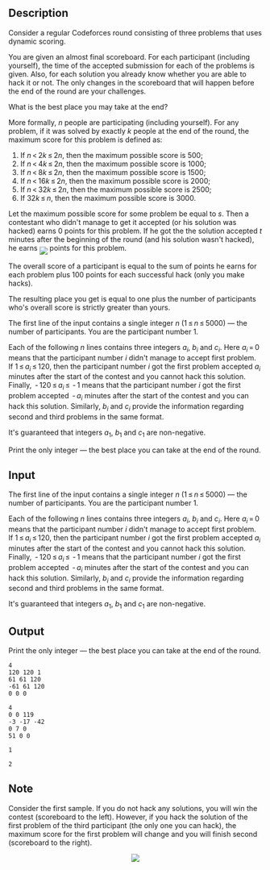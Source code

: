 ## Description

<div><p>Consider a regular Codeforces round consisting of three problems that uses dynamic scoring.</p><p>You are given an almost final scoreboard. For each participant (including yourself), the time of the accepted submission for each of the problems is given. Also, for each solution you already know whether you are able to hack it or not. The only changes in the scoreboard that will happen before the end of the round are your challenges.</p><p>What is the best place you may take at the end?</p><p>More formally, <span class="tex-span"><i>n</i></span> people are participating (including yourself). For any problem, if it was solved by exactly <span class="tex-span"><i>k</i></span> people at the end of the round, the maximum score for this problem is defined as: </p><ol> <li> If <span class="tex-span"><i>n</i> &lt; 2<i>k</i> ≤ 2<i>n</i></span>, then the maximum possible score is <span class="tex-span">500</span>; </li><li> If <span class="tex-span"><i>n</i> &lt; 4<i>k</i> ≤ 2<i>n</i></span>, then the maximum possible score is <span class="tex-span">1000</span>; </li><li> If <span class="tex-span"><i>n</i> &lt; 8<i>k</i> ≤ 2<i>n</i></span>, then the maximum possible score is <span class="tex-span">1500</span>; </li><li> If <span class="tex-span"><i>n</i> &lt; 16<i>k</i> ≤ 2<i>n</i></span>, then the maximum possible score is <span class="tex-span">2000</span>; </li><li> If <span class="tex-span"><i>n</i> &lt; 32<i>k</i> ≤ 2<i>n</i></span>, then the maximum possible score is <span class="tex-span">2500</span>; </li><li> If <span class="tex-span">32<i>k</i> ≤ <i>n</i></span>, then the maximum possible score is <span class="tex-span">3000</span>. </li></ol><p>Let the maximum possible score for some problem be equal to <span class="tex-span"><i>s</i></span>. Then a contestant who didn't manage to get it accepted (or his solution was hacked) earns <span class="tex-span">0</span> points for this problem. If he got the the solution accepted <span class="tex-span"><i>t</i></span> minutes after the beginning of the round (and his solution wasn't hacked), he earns <img align="middle" class="tex-formula" src="file://mD0hb9ph.png" style="max-width: 100.0%;max-height: 100.0%;"> points for this problem.</p><p>The overall score of a participant is equal to the sum of points he earns for each problem plus <span class="tex-span">100</span> points for each successful hack (only you make hacks).</p><p>The resulting place you get is equal to one plus the number of participants who's overall score is strictly greater than yours.</p></div><div class="input-specification"><p>The first line of the input contains a single integer <span class="tex-span"><i>n</i></span> (<span class="tex-span">1 ≤ <i>n</i> ≤ 5000</span>)&nbsp;— the number of participants. You are the participant number <span class="tex-span">1</span>.</p><p>Each of the following <span class="tex-span"><i>n</i></span> lines contains three integers <span class="tex-span"><i>a</i><sub class="lower-index"><i>i</i></sub></span>, <span class="tex-span"><i>b</i><sub class="lower-index"><i>i</i></sub></span> and <span class="tex-span"><i>c</i><sub class="lower-index"><i>i</i></sub></span>. Here <span class="tex-span"><i>a</i><sub class="lower-index"><i>i</i></sub> = 0</span> means that the participant number <span class="tex-span"><i>i</i></span> didn't manage to accept first problem. If <span class="tex-span">1 ≤ <i>a</i><sub class="lower-index"><i>i</i></sub> ≤ 120</span>, then the participant number <span class="tex-span"><i>i</i></span> got the first problem accepted <span class="tex-span"><i>a</i><sub class="lower-index"><i>i</i></sub></span> minutes after the start of the contest and you cannot hack this solution. Finally, <span class="tex-span"> - 120 ≤ <i>a</i><sub class="lower-index"><i>i</i></sub> ≤  - 1</span> means that the participant number <span class="tex-span"><i>i</i></span> got the first problem accepted <span class="tex-span"> - <i>a</i><sub class="lower-index"><i>i</i></sub></span> minutes after the start of the contest and you can hack this solution. Similarly, <span class="tex-span"><i>b</i><sub class="lower-index"><i>i</i></sub></span> and <span class="tex-span"><i>c</i><sub class="lower-index"><i>i</i></sub></span> provide the information regarding second and third problems in the same format.</p><p>It's guaranteed that integers <span class="tex-span"><i>a</i><sub class="lower-index">1</sub></span>, <span class="tex-span"><i>b</i><sub class="lower-index">1</sub></span> and <span class="tex-span"><i>c</i><sub class="lower-index">1</sub></span> are non-negative.</p></div><div class="output-specification"><p>Print the only integer&nbsp;— the best place you can take at the end of the round.</p></div>

## Input

<p>The first line of the input contains a single integer <span class="tex-span"><i>n</i></span> (<span class="tex-span">1 ≤ <i>n</i> ≤ 5000</span>)&nbsp;— the number of participants. You are the participant number <span class="tex-span">1</span>.</p><p>Each of the following <span class="tex-span"><i>n</i></span> lines contains three integers <span class="tex-span"><i>a</i><sub class="lower-index"><i>i</i></sub></span>, <span class="tex-span"><i>b</i><sub class="lower-index"><i>i</i></sub></span> and <span class="tex-span"><i>c</i><sub class="lower-index"><i>i</i></sub></span>. Here <span class="tex-span"><i>a</i><sub class="lower-index"><i>i</i></sub> = 0</span> means that the participant number <span class="tex-span"><i>i</i></span> didn't manage to accept first problem. If <span class="tex-span">1 ≤ <i>a</i><sub class="lower-index"><i>i</i></sub> ≤ 120</span>, then the participant number <span class="tex-span"><i>i</i></span> got the first problem accepted <span class="tex-span"><i>a</i><sub class="lower-index"><i>i</i></sub></span> minutes after the start of the contest and you cannot hack this solution. Finally, <span class="tex-span"> - 120 ≤ <i>a</i><sub class="lower-index"><i>i</i></sub> ≤  - 1</span> means that the participant number <span class="tex-span"><i>i</i></span> got the first problem accepted <span class="tex-span"> - <i>a</i><sub class="lower-index"><i>i</i></sub></span> minutes after the start of the contest and you can hack this solution. Similarly, <span class="tex-span"><i>b</i><sub class="lower-index"><i>i</i></sub></span> and <span class="tex-span"><i>c</i><sub class="lower-index"><i>i</i></sub></span> provide the information regarding second and third problems in the same format.</p><p>It's guaranteed that integers <span class="tex-span"><i>a</i><sub class="lower-index">1</sub></span>, <span class="tex-span"><i>b</i><sub class="lower-index">1</sub></span> and <span class="tex-span"><i>c</i><sub class="lower-index">1</sub></span> are non-negative.</p>

## Output

<p>Print the only integer&nbsp;— the best place you can take at the end of the round.</p>





```input1
4
120 120 1
61 61 120
-61 61 120
0 0 0

```




```input2
4
0 0 119
-3 -17 -42
0 7 0
51 0 0

```




```output1
1

```




```output2
2

```



## Note

<p>Consider the first sample. If you do not hack any solutions, you will win the contest (scoreboard to the left). However, if you hack the solution of the first problem of the third participant (the only one you can hack), the maximum score for the first problem will change and you will finish second (scoreboard to the right). </p><center> <img class="tex-graphics" src="file://CQIsY6z4.png" style="max-width: 100.0%;max-height: 100.0%;"> </center>
